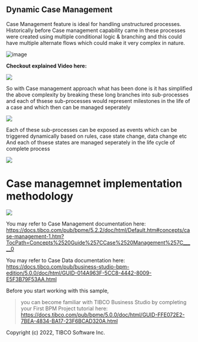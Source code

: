 ## Dynamic Case Management

Case Management feature is ideal for handling unstructured processes. Historically before Case management capability came in these processes were created using multiple conditional logic & branching and this could have multiple alternate flows which could make it very complex in nature. 

![image](https://user-images.githubusercontent.com/25230499/156774728-89b98e1f-8d13-4591-b615-8f97ad193f94.png)


**Checkout explained  Video here:** 

![ ](import-screenshots/1.png)


So with Case management approach what has been done is it has simplified the above complexity by breaking these long branches into sub-processes and each of thsese sub-processes would represent milestones in the life of a case and which then can be managed seperately 

![ ](import-screenshots/2.png)

Each of these sub-processes can be exposed as events which can be triggered dynamically based on rules, case state change, data change etc
And each of thsese states are managed seperately in the life cycle of complete process

![ ](import-screenshots/3.png)


# Case managemnet implementation methodology
 
 ![ ](import-screenshots/4.png)


You may refer to Case Management documentation here: 
https://docs.tibco.com/pub/bpme/5.2.2/doc/html/Default.htm#concepts/case-management-1.htm?TocPath=Concepts%2520Guide%257CCase%2520Management%257C_____0

You may refer to Case Data documentation here: https://docs.tibco.com/pub/business-studio-bpm-edition/5.0.0/doc/html/GUID-014A963F-5CC8-4442-8009-E5F3B79F53AA.html


Before you start working with this sample,
>you can become familiar with TIBCO Business Studio by completing your First BPM Project tutorial here: https://docs.tibco.com/pub/bpme/5.0.0/doc/html/GUID-FFE072E2-7BEA-4834-BA17-23F6BCAD320A.html

Copyright (c) 2022, TIBCO Software Inc.
